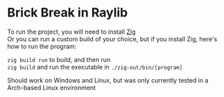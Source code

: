 # Brick Break in Raylib
To run the project, you will need to install [Zig](https://ziglang.org/download/)\
Or you can run a custom build of your choice, but if you install Zig, here's how to run the program:

`zig build run` to build, and then run\
`zig build` and run the executable in `./zig-out/bin/[program]`

Should work on Windows and Linux, but was only currently tested in a Arch-based Linux environment